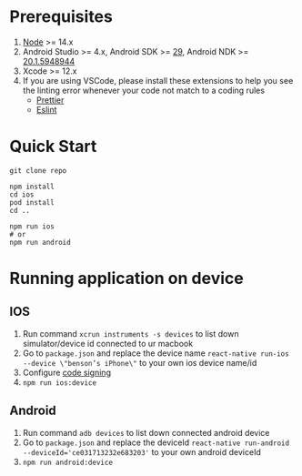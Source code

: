 # Prerequisites
1. [Node](https://nodejs.org/en/) >= 14.x
2. Android Studio >= 4.x, Android SDK >= [29](https://developer.android.com/studio/releases/platforms#10), Android NDK >= [20.1.5948944](https://developer.android.com/ndk/downloads)
3. Xcode >= 12.x
4. If you are using VSCode, please install these extensions to help you see the linting error whenever your code not match to a coding rules
   - [Prettier](https://marketplace.visualstudio.com/items?itemName=esbenp.prettier-vscode)
   - [Eslint](https://marketplace.visualstudio.com/items?itemName=dbaeumer.vscode-eslint)

# Quick Start

```
git clone repo

npm install
cd ios
pod install
cd ..

npm run ios
# or
npm run android
```

# Running application on device
## IOS
1. Run command `xcrun instruments -s devices` to list down simulator/device id connected to ur macbook
2. Go to `package.json` and replace the device name `react-native run-ios --device \"benson’s iPhone\"` to your own ios device name/id
3. Configure [code signing](https://reactnative.dev/docs/running-on-device)
4. `npm run ios:device`


## Android
1. Run command `adb devices` to list down connected android device
2. Go to `package.json` and replace the deviceId `react-native run-android --deviceId='ce031713232e683203'` to your own android deviceId
3. `npm run android:device`
